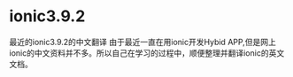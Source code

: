 # ionic3.9.2
最近的ionic3.9.2的中文翻译
由于最近一直在用ionic开发Hybid APP,但是网上ionic的中文资料并不多。所以自己在学习的过程中，顺便整理并翻译ionic的英文文档。
